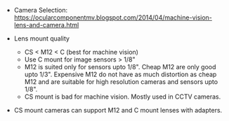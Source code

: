 - Camera Selection: https://ocularcomponentmv.blogspot.com/2014/04/machine-vision-lens-and-camera.html

- Lens mount quality
	- CS < M12 < C (best for machine vision)
	- Use C mount for image sensors > 1/8"
	- M12 is suited only for sensors upto 1/8". Cheap M12 are only good upto 1/3". Expensive M12 do not have as much distortion as cheap M12 and are suitable for high resolution cameras and sensors upto 1/8".
	- CS mount is bad for machine vision. Mostly used in CCTV cameras.

- CS mount cameras can support M12 and C mount lenses with adapters.